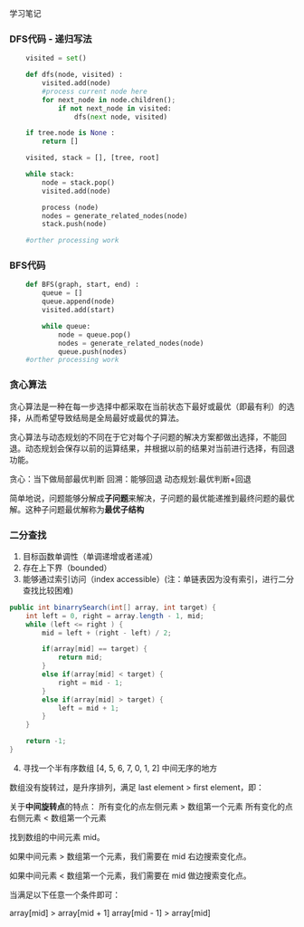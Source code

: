 学习笔记

### DFS代码 - 递归写法

~~~python
    visited = set()

    def dfs(node, visited) :
        visited.add(node)
        #process current node here
        for next_node in node.children();
            if not next_node in visited:
                dfs(next node, visited)
~~~

~~~python
    if tree.node is None :
        return []

    visited, stack = [], [tree, root]

    while stack:
        node = stack.pop()
        visited.add(node)

        process (node)
        nodes = generate_related_nodes(node)
        stack.push(node)

    #orther processing work
~~~

### BFS代码

~~~python
    def BFS(graph, start, end) :
        queue = []
        queue.append(node)
        visited.add(start)

        while queue:
            node = queue.pop()
            nodes = generate_related_nodes(node)
            queue.push(nodes)
    #orther processing work
~~~

### 贪心算法

贪心算法是一种在每一步选择中都采取在当前状态下最好或最优（即最有利）的选择，从而希望导致结局是全局最好或最优的算法。

贪心算法与动态规划的不同在于它对每个子问题的解决方案都做出选择，不能回退。动态规划会保存以前的运算结果，并根据以前的结果对当前进行选择，有回退功能。

贪心：当下做局部最优判断
回溯：能够回退
动态规划:最优判断+回退

简单地说，问题能够分解成**子问题**来解决，子问题的最优能递推到最终问题的最优解。这种子问题最优解称为**最优子结构**

### 二分查找

1. 目标函数单调性（单调递增或者递减）
2. 存在上下界（bounded）
3. 能够通过索引访问（index accessible）(注：单链表因为没有索引，进行二分查找比较困难)

~~~java
public int binarrySearch(int[] array, int target) {
    int left = 0, right = array.length - 1, mid;
    while (left <= right ) {
        mid = left + (right - left) / 2;

        if(array[mid] == target) {
            return mid;
        }
        else if(array[mid] < target) {
            right = mid - 1;
        }
        else if(array[mid] > target) {
            left = mid + 1;
        } 
    }

    return -1;
}
~~~

4. 寻找一个半有序数组 [4, 5, 6, 7, 0, 1, 2] 中间无序的地方

数组没有旋转过，是升序排列，满足 last element > first element，即：

关于**中间旋转点**的特点：
所有变化的点左侧元素 > 数组第一个元素
所有变化的点右侧元素 < 数组第一个元素

找到数组的中间元素 mid。

如果中间元素 > 数组第一个元素，我们需要在 mid 右边搜索变化点。

如果中间元素 < 数组第一个元素，我们需要在 mid 做边搜索变化点。

当满足以下任意一个条件即可：

array[mid] > array[mid + 1]
array[mid - 1] > array[mid]